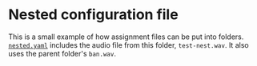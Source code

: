 # Nested configuration file

This is a small example of how assignment files can be put into folders. [`nested.yaml`](nested.yaml)
includes the audio file from this folder, `test-nest.wav`. It also uses the parent folder's
`ban.wav`.
